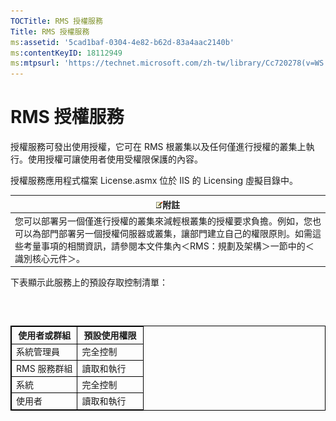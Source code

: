 ```yaml
---
TOCTitle: RMS 授權服務
Title: RMS 授權服務
ms:assetid: '5cad1baf-0304-4e82-b62d-83a4aac2140b'
ms:contentKeyID: 18112949
ms:mtpsurl: 'https://technet.microsoft.com/zh-tw/library/Cc720278(v=WS.10)'
---
```


RMS 授權服務
============

授權服務可發出使用授權，它可在 RMS 根叢集以及任何僅進行授權的叢集上執行。使用授權可讓使用者使用受權限保護的內容。

授權服務應用程式檔案 License.asmx 位於 IIS 的 Licensing 虛擬目錄中。

| ![](images/Cc720278.note(WS.10).gif)附註                                                                                                                                                           |
|---------------------------------------------------------------------------------------------------------------------------------------------------------------------------------------------------------------------------------|
| 您可以部署另一個僅進行授權的叢集來減輕根叢集的授權要求負擔。例如，您也可以為部門部署另一個授權伺服器或叢集，讓部門建立自己的權限原則。如需這些考量事項的相關資訊，請參閱本文件集內＜RMS：規劃及架構＞一節中的＜識別核心元件＞。 |

下表顯示此服務上的預設存取控制清單：

###  

 
<table style="border:1px solid black;">
<colgroup>
<col width="50%" />
<col width="50%" />
</colgroup>
<thead>
<tr class="header">
<th style="border:1px solid black;" >使用者或群組</th>
<th style="border:1px solid black;" >預設使用權限</th>
</tr>
</thead>
<tbody>
<tr class="odd">
<td style="border:1px solid black;">系統管理員</td>
<td style="border:1px solid black;">完全控制</td>
</tr>
<tr class="even">
<td style="border:1px solid black;">RMS 服務群組</td>
<td style="border:1px solid black;">讀取和執行</td>
</tr>
<tr class="odd">
<td style="border:1px solid black;">系統</td>
<td style="border:1px solid black;">完全控制</td>
</tr>
<tr class="even">
<td style="border:1px solid black;">使用者</td>
<td style="border:1px solid black;">讀取和執行</td>
</tr>
</tbody>
</table>
